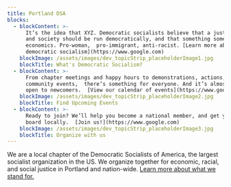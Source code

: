```yaml
---
title: Portland DSA
blocks:
  - blockContent: >-
      It’s the idea that XYZ. Democratic socialists believe that a just economy
      and society should be run democratically, and that something something
      economics. Pro-woman,  pro-immigrant, anti-racist. [Learn more about
      democratic socialism](https://www.google.com)
    blockImage: /assets/images/dev_topicStrip_placeholderImage1.jpg
    blockTitle: What's Democratic Socialism?
  - blockContent: >-
      From chapter meetings and happy hours to demonstrations, actions, and
      community events,  there’s something for everyone. And it’s almost all
      open to newcomers.  [View our calendar of events](https://www.google.com)
    blockImage: /assets/images/dev_topicStrip_placeholderImage2.jpg
    blockTitle: Find Upcoming Events
  - blockContent: >-
      Ready to join? We’ll help you become a national member, and get you on
      board locally.  [Join us!](https://www.google.com)
    blockImage: /assets/images/dev_topicStrip_placeholderImage3.jpg
    blockTitle: Organize with us
---
```

We are a local chapter of the Democratic Socialists of America, the largest socialist 
organization in the US. We organize together for economic, racial, and social justice 
in Portland and nation-wide. [Learn more about what we stand for.](http://www.google.com)

